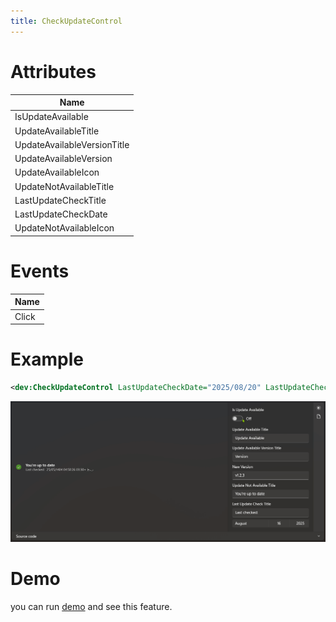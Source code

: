 ```yaml
---
title: CheckUpdateControl
---
```



# Attributes

|Name|
|-|
|IsUpdateAvailable|
|UpdateAvailableTitle|
|UpdateAvailableVersionTitle|
|UpdateAvailableVersion|
|UpdateAvailableIcon|
|UpdateNotAvailableTitle|
|LastUpdateCheckTitle|
|LastUpdateCheckDate|
|UpdateNotAvailableIcon|

# Events

|Name|
|-|
|Click|

# Example

```xml
<dev:CheckUpdateControl LastUpdateCheckDate="2025/08/20" LastUpdateCheckTitle="Last checked: " UpdateAvailableTitle="Update Available" UpdateAvailableVersion="v1.2.3" UpdateAvailableVersionTitle="Version" UpdateNotAvailableTitle="You're up to date" />
```

![DevWinUI](https://raw.githubusercontent.com/ghost1372/DevWinUI-Resources/refs/heads/main/DevWinUI-Docs/CheckUpdateControl.gif)

# Demo
you can run [demo](https://github.com/Ghost1372/DevWinUI) and see this feature.
